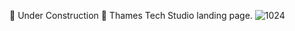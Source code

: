 🚧 Under Construction 🚧
Thames Tech Studio landing page.
![1024](https://github.com/user-attachments/assets/59bac609-0c5b-4a7d-94bd-c45c5fd44e6e)
